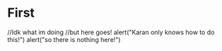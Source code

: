 # First
//Idk what im doing
//but here goes!
alert("Karan only knows how to do this!")
alert("so there is nothing here!")
